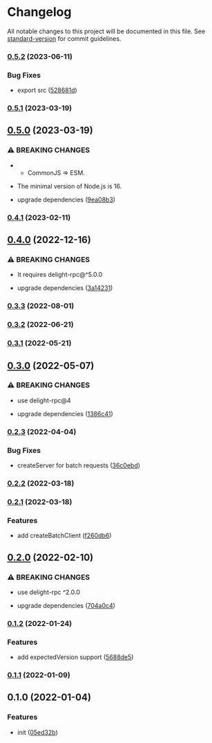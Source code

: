 # Changelog

All notable changes to this project will be documented in this file. See [standard-version](https://github.com/conventional-changelog/standard-version) for commit guidelines.

### [0.5.2](https://github.com/delight-rpc/piscina/compare/v0.5.1...v0.5.2) (2023-06-11)


### Bug Fixes

* export src ([528681d](https://github.com/delight-rpc/piscina/commit/528681d7e74489b03f11f2e6f5f7159ae3cc20c9))

### [0.5.1](https://github.com/delight-rpc/piscina/compare/v0.5.0...v0.5.1) (2023-03-19)

## [0.5.0](https://github.com/delight-rpc/piscina/compare/v0.4.1...v0.5.0) (2023-03-19)


### ⚠ BREAKING CHANGES

* - CommonJS => ESM.
- The minimal version of Node.js is 16.

* upgrade dependencies ([9ea08b3](https://github.com/delight-rpc/piscina/commit/9ea08b3d066ea8e1ba6198614c3acca2da352651))

### [0.4.1](https://github.com/delight-rpc/piscina/compare/v0.4.0...v0.4.1) (2023-02-11)

## [0.4.0](https://github.com/delight-rpc/piscina/compare/v0.3.3...v0.4.0) (2022-12-16)


### ⚠ BREAKING CHANGES

* It requires delight-rpc@^5.0.0

* upgrade dependencies ([3a14231](https://github.com/delight-rpc/piscina/commit/3a142311f8da8bb4cbbbb4a19be8c0788b1e8cb0))

### [0.3.3](https://github.com/delight-rpc/piscina/compare/v0.3.2...v0.3.3) (2022-08-01)

### [0.3.2](https://github.com/delight-rpc/piscina/compare/v0.3.1...v0.3.2) (2022-06-21)

### [0.3.1](https://github.com/delight-rpc/piscina/compare/v0.3.0...v0.3.1) (2022-05-21)

## [0.3.0](https://github.com/delight-rpc/piscina/compare/v0.2.3...v0.3.0) (2022-05-07)


### ⚠ BREAKING CHANGES

* use delight-rpc@4

* upgrade dependencies ([1386c41](https://github.com/delight-rpc/piscina/commit/1386c4130ad12c5f704282f1d2e83b6a3ef183e2))

### [0.2.3](https://github.com/delight-rpc/piscina/compare/v0.2.2...v0.2.3) (2022-04-04)


### Bug Fixes

* createServer for batch requests ([36c0ebd](https://github.com/delight-rpc/piscina/commit/36c0ebd35f8f4c073917195aece238a3738ca8f0))

### [0.2.2](https://github.com/delight-rpc/piscina/compare/v0.2.1...v0.2.2) (2022-03-18)

### [0.2.1](https://github.com/delight-rpc/piscina/compare/v0.2.0...v0.2.1) (2022-03-18)


### Features

* add createBatchClient ([f260db6](https://github.com/delight-rpc/piscina/commit/f260db683678af9dd7c5a17f37db436b04c83934))

## [0.2.0](https://github.com/delight-rpc/piscina/compare/v0.1.2...v0.2.0) (2022-02-10)


### ⚠ BREAKING CHANGES

* use delight-rpc ^2.0.0

* upgrade dependencies ([704a0c4](https://github.com/delight-rpc/piscina/commit/704a0c443d4b4e5ee8d12ec3b8b67bea798f958e))

### [0.1.2](https://github.com/delight-rpc/piscina/compare/v0.1.1...v0.1.2) (2022-01-24)


### Features

* add expectedVersion support ([5688de5](https://github.com/delight-rpc/piscina/commit/5688de5a7aa9e12edb9ed166c52d87ed692a5f5c))

### [0.1.1](https://github.com/delight-rpc/piscina/compare/v0.1.0...v0.1.1) (2022-01-09)

## 0.1.0 (2022-01-04)


### Features

* init ([05ed32b](https://github.com/delight-rpc/piscina/commit/05ed32b15f3008c69a069129468c32d803e5719d))
